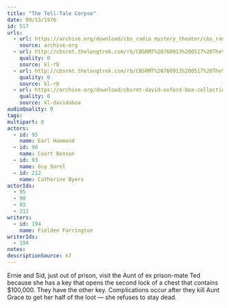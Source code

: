 ```yaml
---
title: "The Tell-Tale Corpse"
date: 09/13/1976
id: 517
urls: 
  - url: https://archive.org/download/cbs_radio_mystery_theater/cbs_radio_mystery_theater-0501-0550.zip/cbs_radio_mystery_theater-0501-0550%2Fcbsrmt_0517_the_tell_tale_corpse.mp3
    source: archive-org
  - url: http://cbsrmt.thelongtrek.com/rb/CBSRMT%20760913%200517%20The%20Tell%20Tale%20Corpse_wuwm_rb.mp3
    quality: 0
    source: kl-rb
  - url: http://cbsrmt.thelongtrek.com/rb/CBSRMT%20760913%200517%20The%20Tell-Tale%20Corpse_wbbm_rb.mp3
    quality: 0
    source: kl-rb
  - url: https://archive.org/download/cbsrmt-david-oxford-boa-collection/CBSRMT-760913-0517-The-Tell-Tale-Corpse-(128-44)_WUWM-FM-{BoA}.mp3
    quality: 0
    source: kl-davidoboa
audioQuality: 0
tags: 
multipart: 0
actors:  
  - id: 95
    name: Earl Hammond  
  - id: 90
    name: Court Benson  
  - id: 93
    name: Guy Sorel  
  - id: 212
    name: Catherine Byers
actorIds:  
  - 95  
  - 90  
  - 93  
  - 212
writers:  
  - id: 194
    name: Fielden Farrington
writerIds:  
  - 194
notes: 
descriptionSource: kf
---
```

Ernie and Sid, just out of prison, visit the Aunt of ex prison-mate Ted because she has a key that opens the second lock of a chest that contains $100,000. They have the other key. Complications occur after they kill Aunt Grace to get her half of the loot — she refuses to stay dead.